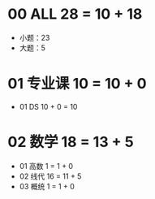 # 00 ALL 28 = 10 + 18

* 小题：23
* 大题：5



# 01 专业课 10 = 10 + 0

* 01 DS 10 + 0 = 10



# 02 数学 18 = 13 + 5

* 01 高数 1 = 1 + 0
* 02 线代 16 = 11 + 5
* 03 概统 1 = 1 + 0

